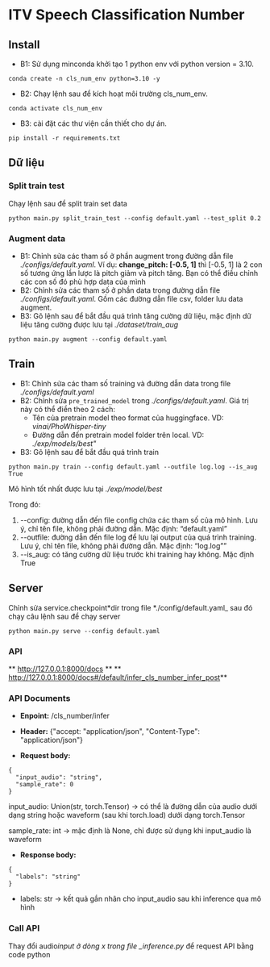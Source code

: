 # ITV Speech Classification Number

## Install

- B1: Sử dụng minconda khởi tạo 1 python env với python version = 3.10.
```
conda create -n cls_num_env python=3.10 -y
```
- B2: Chạy lệnh sau để kích hoạt môi trường cls_num_env.
```
conda activate cls_num_env
```
- B3: cài đặt các thư viện cần thiết cho dự án.
```
pip install -r requirements.txt
```

## Dữ liệu

### Split train test

Chạy lệnh sau để split train set data
```
python main.py split_train_test --config default.yaml --test_split 0.2
```


### Augment data

- B1: Chỉnh sửa các tham số ở phần augment trong đường dẫn file _./configs/default.yaml_. Ví dụ: **change_pitch: [-0.5, 1]** thì [-0.5, 1] là 2 con số tương ứng lần lược là pitch giảm và pitch tăng. Bạn có thể điều chỉnh các con số đó phù hợp data của mình
- B2: Chỉnh sửa các tham số ở phần data trong đường dẫn file _./configs/default.yaml_. Gồm các đường dẫn file csv, folder lưu data augment.
- B3: Gõ lệnh sau để bắt đầu quá trình tăng cường dữ liệu, mặc định dữ liệu tăng cường được lưu tại *./dataset/train_aug*
```
python main.py augment --config default.yaml
```

## Train

- B1: Chỉnh sửa các tham số training và đường dẫn data trong file _./configs/default.yaml_
- B2: Chỉnh sửa `pre_trained_model` trong _./configs/default.yaml_. Giá trị này có thể điền theo 2 cách:
  - Tên của pretrain model theo format của huggingface. VD: _vinai/PhoWhisper-tiny_
  - Đường dẫn đến pretrain model folder trên local. VD: _./exp/models/best"_
- B3: Gõ lệnh sau để bắt đầu quá trình train
```
python main.py train --config default.yaml --outfile log.log --is_aug True
```
  Mô hình tốt nhất được lưu tại _./exp/model/best_

Trong đó:
1. --config: đường dẫn đến file config chứa các tham số của mô hình. Lưu ý, chỉ tên file, không phải đường dẫn. Mặc định: “default.yaml”
2. --outfile: đường dẫn đến file log để lưu lại output của quá trình training. Lưu ý, chỉ tên file, không phải đường dẫn. Mặc định: “log.log””
3. --is_aug: có tăng cường dữ liệu trước khi training hay không. Mặc định True

## Server

Chỉnh sửa service.checkpoint*dir trong file *./config/default.yaml\_ sau đó chạy câu lệnh sau để chạy server
```
python main.py serve --config default.yaml
```

### API

** http://127.0.0.1:8000/docs **
** http://127.0.0.1:8000/docs#/default/infer_cls_number_infer_post**

### API Documents

- **Enpoint:** /cls_number/infer

- **Header:**
  {"accept: "application/json", "Content-Type": "application/json"}

- **Request body:**

```
{
  "input_audio": "string",
  "sample_rate": 0
}
```

input_audio: Union(str, torch.Tensor) -> có thể là đường dẫn của audio dưới dạng string hoặc waveform (sau khi torch.load) dưới dạng torch.Tensor

sample_rate: int -> mặc định là None, chỉ được sử dụng khi input_audio là waveform

- **Response body:**

```
{
  "labels": "string"
}
```

- labels: str -> kết quả gắn nhãn cho input_audio sau khi inference qua mô hình

### Call API

Thay đổi audio*input ở dòng x trong file \_inference.py* để request API bằng code python

